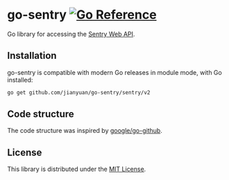 # go-sentry [![Go Reference](https://pkg.go.dev/badge/github.com/jianyuan/go-sentry/v2.svg)](https://pkg.go.dev/github.com/jianyuan/go-sentry/v2)

Go library for accessing the [Sentry Web API](https://docs.sentry.io/api/).

## Installation
go-sentry is compatible with modern Go releases in module mode, with Go installed:

```sh
go get github.com/jianyuan/go-sentry/sentry/v2
```

## Code structure
The code structure was inspired by [google/go-github](https://github.com/google/go-github).

## License
This library is distributed under the [MIT License](LICENSE).
